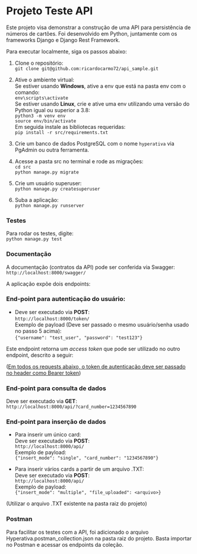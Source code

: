 # Projeto Teste API

Este projeto visa demonstrar a construção de uma API para persistência de números de cartões.
Foi desenvolvido em Python, juntamente com os frameworks Django e Django Rest Framework.

Para executar localmente, siga os passos abaixo:

1. Clone o repositório:<br>
```git clone git@github.com:ricardocarmo72/api_sample.git```

2. Ative o ambiente virtual:<br>
Se estiver usando <b>Windows</b>, ative a env que está na pasta env com o comando:<br>
```env\scripts\activate```<br>
Se estiver usando <b>Linux</b>, crie e ative uma env utilizando uma versão do Python igual ou superior a 3.8:<br>
```python3 -m venv env```<br>
```source env/bin/activate```<br>
Em seguida instale as bibliotecas requeridas:<br>
```pip install -r src/requirements.txt```<br>

3. Crie um banco de dados PostgreSQL com o nome ```hyperativa``` via PgAdmin ou outra ferramenta.

4. Acesse a pasta src no terminal e rode as migrações:<br>
```cd src```<br>
```python manage.py migrate```<br>

5. Crie um usuário superuser:<br>
```python manage.py createsuperuser```

6. Suba a aplicação:<br>
```python manage.py runserver```

<h3>Testes</h3>

Para rodar os testes, digite:<br>
```python manage.py test```

<h3>Documentação</h3>

A documentação (contratos da API) pode ser conferida via Swagger:<br>
```http://localhost:8000/swagger/```<br>

A aplicação expõe dois endpoints:<br>

<h3>End-point para autenticação do usuário:</h3>

- Deve ser executado via <b>POST</b>:<br>
```http://localhost:8000/token/```<br>
Exemplo de payload (Deve ser passado o mesmo usuário/senha usado no passo 5 acima):<br>
```{"username": "test_user", "password": "test123"}```<br>

Este endpoint retorna um <em>access token</em> que pode ser utilizado no outro endpoint, descrito a seguir:<br>

(<u>Em todos os requests abaixo, o token de autenticação deve ser passado no header como Bearer token</u>)<br>

<h3>End-point para consulta de dados</h3>

Deve ser executado via <b>GET</b>:<br>
```http://localhost:8000/api/?card_number=1234567890```<br>

<h3>End-point para inserção de dados</h3>

- Para inserir um único card:<br>
Deve ser executado via <b>POST</b>:<br>
```http://localhost:8000/api/```<br>
Exemplo de payload:<br>
```{"insert_mode": "single", "card_number": "1234567890"}```

- Para inserir vários cards a partir de um arquivo .TXT:<br>
Deve ser executado via <b>POST</b>:<br>
```http://localhost:8000/api/```<br>
Exemplo de payload:<br>
```{"insert_mode": "multiple", "file_uploaded": <arquivo>}```

(Utilizar o arquivo .TXT existente na pasta raiz do projeto)

<h3>Postman</h3>
Para facilitar os testes com a API, foi adicionado o arquivo Hyperativa.postman_collection.json na pasta raiz do projeto.
Basta importar no Postman e acessar os endpoints da coleção.
